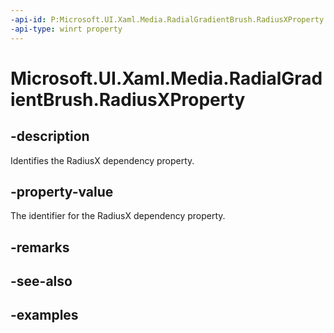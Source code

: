 ```yaml
---
-api-id: P:Microsoft.UI.Xaml.Media.RadialGradientBrush.RadiusXProperty
-api-type: winrt property
---
```


# Microsoft.UI.Xaml.Media.RadialGradientBrush.RadiusXProperty

<!--
public static Windows.UI.Xaml.DependencyProperty RadiusXProperty { get; }
-->


## -description
Identifies the RadiusX dependency property.

## -property-value
The identifier for the RadiusX dependency property.

## -remarks

## -see-also

## -examples


